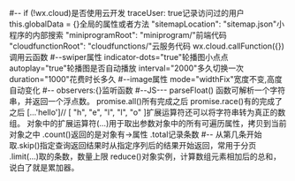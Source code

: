 #--
if (!wx.cloud)是否使用云开发
traceUser: true记录访问过的用户
this.globalData = {}全局的属性或者方法
"sitemapLocation": "sitemap.json"小程序的内部搜索
"miniprogramRoot": "miniprogram/"前端代码
	"cloudfunctionRoot": "cloudfunctions/"云服务代码
  wx.cloud.callFunction({})调用云函数
  #--swiper属性
  indicator-dots="true"轮播图小点点
  autoplay="true"轮播图是否自动播放 
  interval="2000"多久切换一次 duration="1000"花费时长多久
  #--image属性
  mode="widthFix"宽度不变,高度自动变化
  #--
  observers:{}监听函数
  #--JS---
  parseFloat() 函数可解析一个字符串，并返回一个浮点数。
  promise.all()所有完成之后
  promise.race()有的完成了之后 
  [...'hello']// [ "h", "e", "l", "l", "o" ]扩展运算符还可以将字符串转为真正的数组。
  对象中的扩展运算符(...)用于取出参数对象中的所有可遍历属性，拷贝到当前对象之中
  .count()返回的是对象有->属性   .total记录条数
  #--
  从第几条开始取.skip()指定查询返回结果时从指定序列后的结果开始返回，常用于分页
  .limit(...)取的条数，数量上限
  reduce()对象实例，计算数组元素相加后的总和，说白了就是累加器。
